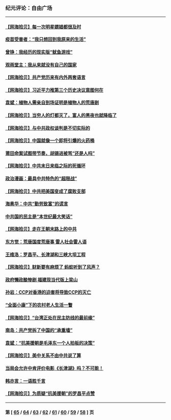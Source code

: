 ### 纪元评论：自由广场
---
#### [【网海拾贝】每一次明星嫖娼都很及时](../../pages/nsc993/n13326552.md) 
#### [疫苗受害者：“我只想回到我原来的生活”](../../pages/nsc993/n13326539.md) 
#### [曾铮：我经历的现实版“鱿鱼游戏”](../../pages/nsc993/n13324235.md) 
#### [观雨堂主：我从来就没有自己的国家](../../pages/nsc993/n13324212.md) 
#### [【网海拾贝】共产党历来有内外两套语言](../../pages/nsc993/n13324119.md) 
#### [【网海拾贝】习近平力推第三个历史决议意图何在](../../pages/nsc993/n13319583.md) 
#### [袁斌：植物人需亲自到场证明是植物人的荒唐剧](../../pages/nsc993/n13319517.md) 
#### [【网海拾贝】当穷人的灯都灭了，富人的黑夜也就降临了](../../pages/nsc993/n13316913.md) 
#### [【网海拾贝】与中共政权谈判是不切实际的](../../pages/nsc993/n13314868.md) 
#### [【网海拾贝】中国就像一个即将引爆的火药桶](../../pages/nsc993/n13311974.md) 
#### [莆田命案试图带节奏，胡锡进被骂“还是人吗”](../../pages/nsc993/n13311772.md) 
#### [【网海拾贝】中共末日来临之际的死循环](../../pages/nsc993/n13309649.md) 
#### [政治漫画：最具中共特色的“超限战”](../../pages/nsc993/n13308510.md) 
#### [【网海拾贝】中共把美国变成了腐败支部](../../pages/nsc993/n13308449.md) 
#### [海奥华：中共“勤劳致富”的谎言](../../pages/nsc993/n13308500.md) 
#### [中共国的民主是“本世纪最大笑话”](../../pages/nsc993/n13308439.md) 
#### [【网海拾贝】走在王朝末路上的中共](../../pages/nsc993/n13306255.md) 
#### [东方觉：荒唐国度荒唐事 雷人社会雷人语](../../pages/nsc993/n13305542.md) 
#### [王维洛：罗昌平、长津湖和三峡大坝工程](../../pages/nsc993/n13305617.md) 
#### [【网海拾贝】财新要有麻烦了 蚂蚁听到了风声？](../../pages/nsc993/n13303518.md) 
#### [政府懒政酿惨剧 福建现当代版上梁山](../../pages/nsc993/n13303481.md) 
#### [孙岩：CCP对香港的迫害将导致CCP的灭亡](../../pages/nsc993/n13303673.md) 
#### [“全面小康”下的农村老人生活一瞥](../../pages/nsc993/n13301579.md) 
#### [【网海拾贝】“台湾正处在民主防线的最前缘”](../../pages/nsc993/n13298607.md) 
#### [南岛：共产党拆了中国的“承重墙”](../../pages/nsc993/n13298695.md) 
#### [袁斌：“抗美援朝是毛泽东一个人拍板的决策”](../../pages/nsc993/n13298572.md) 
#### [【网海拾贝】美中关系不由中共说了算](../../pages/nsc993/n13296468.md) 
#### [当局会允许中肯评价电影《长津湖》吗？不可能！](../../pages/nsc993/n13294164.md) 
#### [韩亦言：一语胜千言](../../pages/nsc993/n13296643.md) 
#### [【网海拾贝】为质疑“抗美援朝”的罗昌平点赞](../../pages/nsc993/n13293902.md) 

---
#### 第 [ [65](./65.md) / [64](./64.md) / [63](./63.md) / [62](./62.md) / [61](./61.md) / [60](./60.md) / [59](./59.md) / [58](./58.md) ] 页
